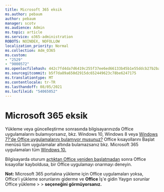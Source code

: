 ```yaml
---
title: Microsoft 365 eksik
ms.author: pebaum
author: pebaum
manager: scotv
ms.audience: Admin
ms.topic: article
ms.service: o365-administration
ROBOTS: NOINDEX, NOFOLLOW
localization_priority: Normal
ms.collection: Adm_O365
ms.custom:
- "2529"
- "9000572"
ms.openlocfilehash: 442c7fd4da7d6419c255f37ee6ed66133b45b1e55ddcb27b2ba9b5697572ebd9
ms.sourcegitcommit: b5f7da89a650d2915dc652449623c78be6247175
ms.translationtype: MT
ms.contentlocale: tr-TR
ms.lasthandoff: 08/05/2021
ms.locfileid: "54065052"
---
```

# <a name="microsoft-365-apps-missing"></a>Microsoft 365 eksik

Yükleme veya güncelleştirme sonrasında bilgisayarınızda Office uygulamalarını bulamıyorsanız, bkz. Windows 10, Windows 8 veya [Windows 7?'de Office uygulamalarını bulamıyor musunuz?](https://support.office.com/article/Can-t-find-Office-applications-in-Windows-10-Windows-8-or-Windows-7-907ce545-6ae8-459b-8d9d-de6764a635d6) Office kısayollarını Başlat menüsü tüm uygulamalar altında bulamazsanız bkz. Microsoft 365 uygulamaları tüm [Windows 10.](https://support.office.com/article/office-apps-are-missing-from-all-apps-on-windows-10-5bc123f6-655d-4736-ad61-b0b9d1cde5bc) 

Bilgisayarda oturum [açtıktan Office yeniden başlatmadan](https://support.office.com/article/repair-an-office-application-7821d4b6-7c1d-4205-aa0e-a6b40c5bb88b) sonra Office kısayollar kayboldusa, bir Office uygulamayı onarmayı deneyin. 

**Not:** Microsoft 365 portalına yükleme için Office uygulamaları yoksa, Office'i [](https://support.office.com/article/troubleshoot-installing-office-35ff2def-e0b2-4dac-9784-4cf212c1f6c2) yükleme sorunlarını giderme ve **Office** İş'e gidin Yaygın sorunlar Office yükleme  >    >  **seçeneğini görmüyorsanız.** 